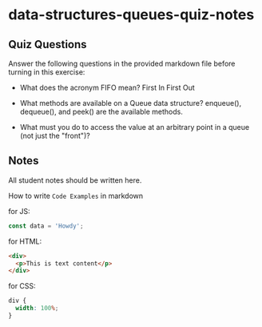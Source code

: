 # data-structures-queues-quiz-notes

## Quiz Questions

Answer the following questions in the provided markdown file before turning in this exercise:

- What does the acronym FIFO mean?
  First In First Out

- What methods are available on a Queue data structure?
  enqueue(), dequeue(), and peek() are the available methods.

- What must you do to access the value at an arbitrary point in a queue (not just the "front")?

## Notes

All student notes should be written here.

How to write `Code Examples` in markdown

for JS:

```javascript
const data = 'Howdy';
```

for HTML:

```html
<div>
  <p>This is text content</p>
</div>
```

for CSS:

```css
div {
  width: 100%;
}
```
